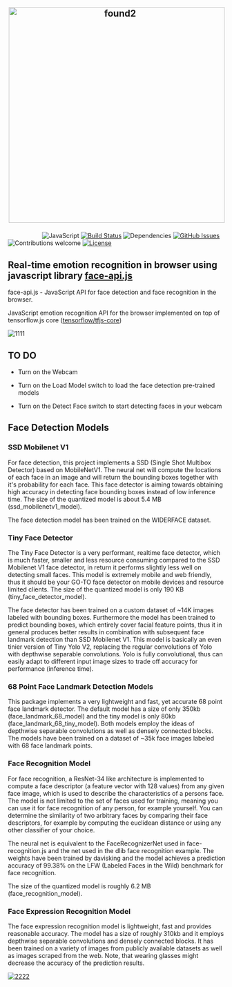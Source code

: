 ## [<p align="center"><img width="500" alt="found2" src="https://user-images.githubusercontent.com/33357541/84373486-5202d800-abe5-11ea-999c-cd1aa2c0da5d.png"></p>](https://vvitsenets.github.io)
&nbsp;&nbsp;&nbsp;&nbsp;&nbsp;&nbsp;&nbsp;&nbsp;&nbsp;&nbsp;&nbsp;&nbsp;&nbsp;&nbsp;&nbsp;&nbsp;&nbsp;&nbsp;&nbsp;
![JavaScript](https://img.shields.io/badge/JavaScript-ML-yellow.svg)
[![Build Status](https://travis-ci.com/vvitsenets/vvitsenets.github.io.svg?branch=master)](https://travis-ci.com/vvitsenets/vvitsenets.github.io)
![Dependencies](https://img.shields.io/badge/dependencies-up%20to%20date-brightgreen.svg)
[![GitHub Issues](https://img.shields.io/github/issues/vvitsenets/vvitsenets.github.io.svg)](https://github.com/vvitsenets/vvitsenets.github.io/issues)
![Contributions welcome](https://img.shields.io/badge/contributions-welcome-orange.svg)
[![License](https://img.shields.io/badge/license-MIT-blue.svg)](https://opensource.org/licenses/MIT)

## Real-time emotion recognition in browser using javascript library [face-api.js](https://github.com/justadudewhohacks/face-api.js)

face-api.js - JavaScript API for face detection and face recognition in the browser.

JavaScript emotion recognition API for the browser implemented on top of tensorflow.js core ([tensorflow/tfjs-core](https://github.com/tensorflow/tfjs))

![1111](https://user-images.githubusercontent.com/33357541/84510350-b1d4ae00-accd-11ea-861a-9dac35070817.png)

## TO DO

- Turn on the Webcam  

- Turn on the Load Model switch to load the face detection pre-trained models

- Turn on the Detect Face switch to start detecting faces in your webcam

## Face Detection Models

### SSD Mobilenet V1

For face detection, this project implements a SSD (Single Shot Multibox Detector) based on MobileNetV1. The neural net will compute the locations of each face in an image and will return the bounding boxes together with it's probability for each face. This face detector is aiming towards obtaining high accuracy in detecting face bounding boxes instead of low inference time. The size of the quantized model is about 5.4 MB (ssd_mobilenetv1_model).

The face detection model has been trained on the WIDERFACE dataset.

### Tiny Face Detector

The Tiny Face Detector is a very performant, realtime face detector, which is much faster, smaller and less resource consuming compared to the SSD Mobilenet V1 face detector, in return it performs slightly less well on detecting small faces. This model is extremely mobile and web friendly, thus it should be your GO-TO face detector on mobile devices and resource limited clients. The size of the quantized model is only 190 KB (tiny_face_detector_model).

The face detector has been trained on a custom dataset of ~14K images labeled with bounding boxes. Furthermore the model has been trained to predict bounding boxes, which entirely cover facial feature points, thus it in general produces better results in combination with subsequent face landmark detection than SSD Mobilenet V1.
This model is basically an even tinier version of Tiny Yolo V2, replacing the regular convolutions of Yolo with depthwise separable convolutions. Yolo is fully convolutional, thus can easily adapt to different input image sizes to trade off accuracy for performance (inference time).

### 68 Point Face Landmark Detection Models

This package implements a very lightweight and fast, yet accurate 68 point face landmark detector. The default model has a size of only 350kb (face_landmark_68_model) and the tiny model is only 80kb (face_landmark_68_tiny_model). Both models employ the ideas of depthwise separable convolutions as well as densely connected blocks. The models have been trained on a dataset of ~35k face images labeled with 68 face landmark points.

### Face Recognition Model

For face recognition, a ResNet-34 like architecture is implemented to compute a face descriptor (a feature vector with 128 values) from any given face image, which is used to describe the characteristics of a persons face. The model is not limited to the set of faces used for training, meaning you can use it for face recognition of any person, for example yourself. You can determine the similarity of two arbitrary faces by comparing their face descriptors, for example by computing the euclidean distance or using any other classifier of your choice.

The neural net is equivalent to the FaceRecognizerNet used in face-recognition.js and the net used in the dlib face recognition example. The weights have been trained by davisking and the model achieves a prediction accuracy of 99.38% on the LFW (Labeled Faces in the Wild) benchmark for face recognition.

The size of the quantized model is roughly 6.2 MB (face_recognition_model).

### Face Expression Recognition Model

The face expression recognition model is lightweight, fast and provides reasonable accuracy. The model has a size of roughly 310kb and it employs depthwise separable convolutions and densely connected blocks. It has been trained on a variety of images from publicly available datasets as well as images scraped from the web. Note, that wearing glasses might decrease the accuracy of the prediction results.

[![2222](https://user-images.githubusercontent.com/33357541/84510416-c1ec8d80-accd-11ea-904e-d48d99cd009b.png)](https://vvitsenets.github.io)
 
